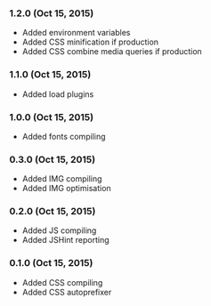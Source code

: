 ### 1.2.0 (Oct 15, 2015)

* Added environment variables
* Added CSS minification if production
* Added CSS combine media queries if production

### 1.1.0 (Oct 15, 2015)

* Added load plugins

### 1.0.0 (Oct 15, 2015)

* Added fonts compiling

### 0.3.0 (Oct 15, 2015)

* Added IMG compiling
* Added IMG optimisation

### 0.2.0 (Oct 15, 2015)

* Added JS compiling
* Added JSHint reporting

### 0.1.0 (Oct 15, 2015)

* Added CSS compiling
* Added CSS autoprefixer
